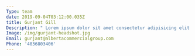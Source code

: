 ```yaml
---
Type: team
date: 2019-09-04T03:12:00.035Z
title: Gurjant Gill
Description: " Lorem ipsum dolor sit amet consectetur adipisicing elit. Magnam\r\n\n\\    consequatur laborum illum, tempore asperiores recusandae itaque fuga\r\n\n\\    numquam rerum doloremque obcaecati quae excepturi nobis eligendi\r\n\n\\    possimus qui ab rem quo."
Image: /img/gurjant-headshot.jpg
Email: gurjant@albertacommercialgroup.com
Phone: '4036803406'
---
```


